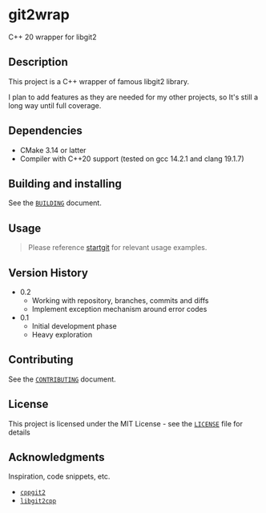 # git2wrap

C++ 20 wrapper for libgit2

## Description

This project is a C++ wrapper of famous libgit2 library.

I plan to add features as they are needed for my other projects, so It's still
a long way until full coverage.


## Dependencies

* CMake 3.14 or latter
* Compiler with C++20 support (tested on gcc 14.2.1 and clang 19.1.7)


## Building and installing

See the [`BUILDING`](BUILDING.md) document.


## Usage

> Please reference [startgit](https://github.com/DimitrijeDobrota/startgit) for relevant usage examples.


## Version History

- 0.2
    * Working with repository, branches, commits and diffs
    * Implement exception mechanism around error codes
- 0.1
    * Initial development phase
    * Heavy exploration


## Contributing

See the [`CONTRIBUTING`](CONTRIBUTING.md) document.


## License

This project is licensed under the MIT License - see the [`LICENSE`](LICENSE.md) file for details


## Acknowledgments

Inspiration, code snippets, etc.
* [`cppgit2`](https://github.com/p-ranav/cppgit2)
* [`libgit2cpp`](https://github.com/AndreyG/libgit2cpp)
